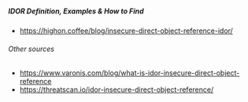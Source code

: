##### IDOR Definition, Examples & How to Find
- https://highon.coffee/blog/insecure-direct-object-reference-idor/
###### Other sources
- https://www.varonis.com/blog/what-is-idor-insecure-direct-object-reference
- https://threatscan.io/idor-insecure-direct-object-reference/